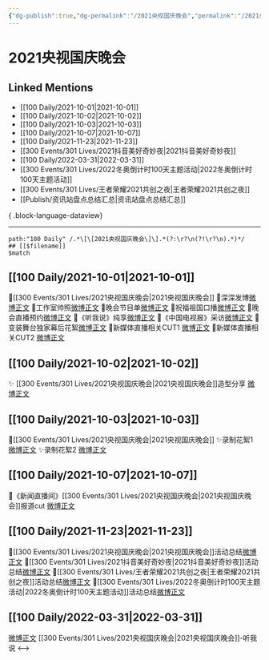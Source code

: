 ```yaml
---
{"dg-publish":true,"dg-permalink":"/2021央视国庆晚会","permalink":"/2021央视国庆晚会/","title":"2021央视国庆晚会","tags":[null],"created":"2022-11-17T20:23:01.000+08:00","updated":"2023-08-24T18:32:54.581+08:00"}
---
```


# 2021央视国庆晚会

## Linked Mentions
- [[100 Daily/2021-10-01\|2021-10-01]]
- [[100 Daily/2021-10-02\|2021-10-02]]
- [[100 Daily/2021-10-03\|2021-10-03]]
- [[100 Daily/2021-10-07\|2021-10-07]]
- [[100 Daily/2021-11-23\|2021-11-23]]
- [[300 Events/301 Lives/2021抖音美好奇妙夜\|2021抖音美好奇妙夜]]
- [[100 Daily/2022-03-31\|2022-03-31]]
- [[300 Events/301 Lives/2022冬奥倒计时100天主题活动\|2022冬奥倒计时100天主题活动]]
- [[300 Events/301 Lives/王者荣耀2021共创之夜\|王者荣耀2021共创之夜]]
- [[Publish/资讯站盘点总结汇总\|资讯站盘点总结汇总]]

{ .block-language-dataview}

---

```expander
path:"100 Daily" /.*\[\[2021央视国庆晚会\]\].*(?:\r?\n(?!\r?\n).*)*/
## [[$filename]]
$match
```
## [[100 Daily/2021-10-01\|2021-10-01]]
🌟[[300 Events/301 Lives/2021央视国庆晚会\|2021央视国庆晚会]]
💫深深发博[微博正文](https://m.weibo.cn/6466290670/4687603980832374)
💫工作室帅照[微博正文](https://m.weibo.cn/6466290670/4687608120872626)
💫晚会节目单[微博正文](https://m.weibo.cn/6466290670/4687524520002845)
💫祝福祖国口播[微博正文](https://m.weibo.cn/6466290670/4687509504921474)
💫晚会直播预约[微博正文](https://m.weibo.cn/6466290670/4687514495618709)
💫《听我说》纯享[微博正文](https://m.weibo.cn/6466290670/4687602332993362)
💫《中国电视报》采访[微博正文](https://m.weibo.cn/6466290670/4687565073944248)
💫变装舞台独家幕后花絮[微博正文](https://m.weibo.cn/6466290670/4687622230250074)
💫新媒体直播相关CUT1 [微博正文](https://m.weibo.cn/6466290670/4687564402856701)
💫新媒体直播相关CUT2 [微博正文](https://m.weibo.cn/6466290670/4687574154611192)
## [[100 Daily/2021-10-02\|2021-10-02]]
✨ [[300 Events/301 Lives/2021央视国庆晚会\|2021央视国庆晚会]]造型分享 [微博正文](https://m.weibo.cn/6466290670/4687890066443558)
## [[100 Daily/2021-10-03\|2021-10-03]]
🌟[[300 Events/301 Lives/2021央视国庆晚会\|2021央视国庆晚会]]
✨录制花絮1 [微博正文](https://m.weibo.cn/6466290670/4688175320795104)
✨录制花絮2 [微博正文](https://m.weibo.cn/6466290670/4688175672853633)

## [[100 Daily/2021-10-07\|2021-10-07]]
🌟《新闻直播间》[[300 Events/301 Lives/2021央视国庆晚会\|2021央视国庆晚会]]报道cut [微博正文](https://m.weibo.cn/6466290670/4689665049759407)

## [[100 Daily/2021-11-23\|2021-11-23]]
💫[[300 Events/301 Lives/2021央视国庆晚会\|2021央视国庆晚会]]活动总结[微博正文](https://m.weibo.cn/6466290670/4706822248205187)
💫[[300 Events/301 Lives/2021抖音美好奇妙夜\|2021抖音美好奇妙夜]]活动总结[微博正文](https://m.weibo.cn/6466290670/4706650558300217)
💫[[300 Events/301 Lives/王者荣耀2021共创之夜\|王者荣耀2021共创之夜]]活动总结[微博正文](https://m.weibo.cn/6466290670/4706686198089194)
💫[[300 Events/301 Lives/2022冬奥倒计时100天主题活动\|2022冬奥倒计时100天主题活动]]活动总结[微博正文](https://m.weibo.cn/6466290670/4706820943776545)
## [[100 Daily/2022-03-31\|2022-03-31]]
[微博正文](https://m.weibo.cn/2417034023/4753115376779738) [[300 Events/301 Lives/2021央视国庆晚会\|2021央视国庆晚会]]-听我说
<-->
